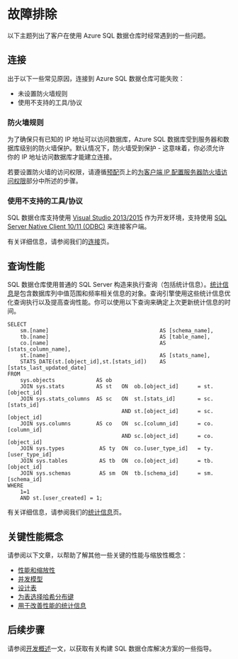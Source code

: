 <properties
   pageTitle="故障排除 | Azure"
   description="排查 SQL 数据仓库问题。"
   services="sql-data-warehouse"
   documentationCenter="NA"
   authors="TwoUnder"
   manager=""
   editor=""/>

<tags
   ms.service="sql-data-warehouse"
   ms.date="12/11/2015"
   wacn.date="01/29/2016"/>

# 故障排除
以下主题列出了客户在使用 Azure SQL 数据仓库时经常遇到的一些问题。

## 连接
出于以下一些常见原因，连接到 Azure SQL 数据仓库可能失败：

- 未设置防火墙规则
- 使用不支持的工具/协议

### 防火墙规则
为了确保只有已知的 IP 地址可以访问数据库，Azure SQL 数据库受到服务器和数据库级别的防火墙保护。默认情况下，防火墙受到保护 - 这意味着，你必须允许你的 IP 地址访问数据库才能建立连接。

若要设置防火墙的访问权限，请遵循[预配](/documentation/articles/sql-data-warehouse-get-started-provision-powershell)页上的[为客户端 IP 配置服务器防火墙访问权限](/documentation/articles/sql-data-warehouse-get-started-provision-powershell/#step-4-configure-server-firewall-access-for-your-client-ip)部分中所述的步骤。

### 使用不支持的工具/协议
SQL 数据仓库支持使用 [Visual Studio 2013/2015](/documentation/articles/sql-data-warehouse-get-started-connect) 作为开发环境，支持使用 [SQL Server Native Client 10/11 (ODBC)](https://msdn.microsoft.com/zh-cn/library/ms131415.aspx) 来连接客户端。

有关详细信息，请参阅我们的[连接](/documentation/articles/sql-data-warehouse-get-started-connect)页。

## 查询性能
SQL 数据仓库使用普通的 SQL Server 构造来执行查询（包括统计信息）。[统计信息](/documentation/articles/sql-data-warehouse-develop-statistics)是包含数据库列中值范围和频率相关信息的对象。查询引擎使用这些统计信息优化查询执行以及提高查询性能。你可以使用以下查询来确定上次更新统计信息的时间。

```
SELECT
	sm.[name]								    AS [schema_name],
	tb.[name]								    AS [table_name],
	co.[name]									AS [stats_column_name],
	st.[name]									AS [stats_name],
	STATS_DATE(st.[object_id],st.[stats_id])	AS [stats_last_updated_date]
FROM
	sys.objects				AS ob
	JOIN sys.stats			AS st	ON	ob.[object_id]		= st.[object_id]
	JOIN sys.stats_columns	AS sc	ON	st.[stats_id]		= sc.[stats_id]
									AND	st.[object_id]		= sc.[object_id]
	JOIN sys.columns		AS co	ON	sc.[column_id]		= co.[column_id]
									AND	sc.[object_id]		= co.[object_id]
	JOIN sys.types           AS ty	ON	co.[user_type_id]	= ty.[user_type_id]
	JOIN sys.tables          AS tb	ON	co.[object_id]		= tb.[object_id]
	JOIN sys.schemas         AS sm	ON	tb.[schema_id]		= sm.[schema_id]
WHERE
	1=1 
	AND st.[user_created] = 1;
```

有关详细信息，请参阅我们的[统计信息](/documentation/articles/sql-data-warehouse-develop-statistics)页。

## 关键性能概念

请参阅以下文章，以帮助了解其他一些关键的性能与缩放性概念：

- [性能和缩放性][]
- [并发模型][]
- [设计表][]
- [为表选择哈希分布键][]
- [用于改善性能的统计信息][]

## 后续步骤
请参阅[开发概述][]一文，以获取有关构建 SQL 数据仓库解决方案的一些指导。

<!--Image references-->

<!--Article references-->

[性能和缩放性]: /documentation/articles/sql-data-warehouse-performance-scale
[并发模型]: /documentation/articles/sql-data-warehouse-develop-concurrency
[设计表]: /documentation/articles/sql-data-warehouse-develop-table-design
[为表选择哈希分布键]: /documentation/articles/sql-data-warehouse-develop-hash-distribution-key
[用于改善性能的统计信息]: /documentation/articles/sql-data-warehouse-develop-statistics
[开发概述]: /documentation/articles/sql-data-warehouse-overview-develop

<!--MSDN references-->

<!--Other web references-->

<!---HONumber=Mooncake_0118_2016-->